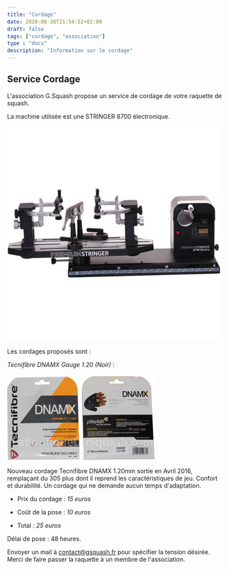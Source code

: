 ```yaml
---
title: "Cordage"
date: 2020-08-30T21:54:52+02:00
draft: false
tags: ["cordage", "association"]
type : "docs"
description: "Information sur le cordage"
---
```


## Service Cordage

L'association G.Squash propose un service de cordage de votre raquette de squash.

La machine utilisée est une STRINGER 8700 électronique.

![Machine à corder](../../images/machine_cordage.jpg)

Les cordages proposés sont :

*Tecnifibre DNAMX Gauge 1.20 (Noir)* :

![cordage](../../images/cordage-squash-tecnifibre-dnamx.jpg)

Nouveau cordage Tecnifibre DNAMX 1.20mm sortie en Avril 2016, remplaçant du 305 plus dont il reprend les caractéristiques de jeu. Confort et durabilité. Un cordage qui ne demande aucun temps d'adaptation.

- Prix du cordage : *15 euros*

- Coût de la pose : *10 euros*

- Total : *25 euros*

Délai de pose : 48 heures.

Envoyer un mail à contact@gsquash.fr pour spécifier la tension désirée. Merci de faire passer la raquette à un membre de l'association.
